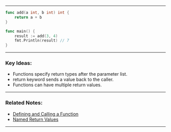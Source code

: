 
---

```go
func add(a int, b int) int {
	return a + b
}

func main() {
	result := add(3, 4)
	fmt.Println(result) // 7
}
```

---
### Key Ideas:

- Functions specify return types after the parameter list.
- return keyword sends a value back to the caller.
- Functions can have multiple return values.

---
### Related Notes:

- [Defining and Calling a Function](Defining%20and%20Calling%20a%20Function.md)
- [Named Return Values](Named%20Return%20Values.md)

---